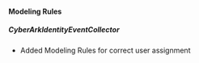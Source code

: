 
#### Modeling Rules
##### CyberArkIdentityEventCollector
- Added Modeling Rules for correct user assignment